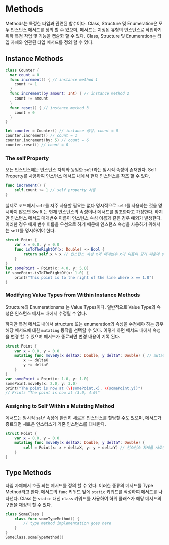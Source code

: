 # Methods

Methods는 특정한 타입과 관련된 함수이다. Class, Structure 및 Enumeration은 모두 인스턴스 메서드를 정의 할 수 있으며, 메서드는 지정된 유형의 인스턴스로 작업하기 위하 특정 작업 및 기능을 캡슐화 할 수 있다. Class, Structure 및 Enumeration는 타입 자체와 연관된 타입 메서드를 정의 할 수 있다.

## Instance Methods

```swift
class Counter {
  var count = 0
  func increment() { // instance method 1
    count += 1
  }
  func increment(by amount: Int) { // instance method 2
    count += amount
  }
  func reset() { // instance method 3
    count = 0
  }
}

let counter = Counter() // instance 생성, count = 0
counter.increment() // count = 1
counter.increment(by: 5) // count = 6
counter.reset() // count = 0
```



### The self Property

모든 인스턴스에는 인스턴스 자체와 동일한 `self`라는 암시적 속성이 존재한다. Self Property를 사용하여 인스턴스 메서드 내에서 현재 인스턴스를 참조 할 수 있다.

```swift
func increment() {
    self.count += 1 // self property 사용
}
```

실제로 코드에서 `self`를 자주 사용할 필요는 없다 명시적으로 `self`를 사용하는 것을 명시하지 않으면 Swift 는 현재 인스턴스의 속성이나 메서드를 참조한다고 가정한다. 하지만 인스턴스 메서드 매개변수 이름이 인스턴스 속성 이름과 같은 경우 예외가 발생한다. 이러한 경우 매개 변수 이름을 우선으로 하기 때문에 인스턴스 속성을 사용하기 위해서는 `self`를 명시하여야 한다.

```swift
struct Point {
    var x = 0.0, y = 0.0
    func isToTheRightOf(x: Double) -> Bool {
        return self.x > x // 인스턴스 속성 x와 매개변수 x가 이름이 같기 때문에 self를 사용하여 인스턴스의 속성임을 명시
    }
}
let somePoint = Point(x: 4.0, y: 5.0)
if somePoint.isToTheRightOf(x: 1.0) {
    print("This point is to the right of the line where x == 1.0")
}
```



### Modifying Value Types from Within Instance Methods

Structure와 Enumerationsms 는 Value Types이다. 일반적으로 Value Type의 속성은 인스턴스 메서드 내에서 수정될 수 없다.

하지만 특정 메서드 내에서 structure 또는 enumeration의 속성을 수정해야 하는 경우 해당 메서드에 대한 `mutating` 동작을 선택할 수 있다. 이렇게 하면 메서드 내에서 속성을 변경 할 수 있으며 메서드가 종료되면 변경 내용이 기록 된다.

```swift
struct Point {
    var x = 0.0, y = 0.0
    mutating func moveBy(x deltaX: Double, y deltaY: Double) { // mutating 속성 추가
        x += deltaX
        y += deltaY
    }
}
var somePoint = Point(x: 1.0, y: 1.0)
somePoint.moveBy(x: 2.0, y: 3.0)
print("The point is now at (\(somePoint.x), \(somePoint.y))")
// Prints "The point is now at (3.0, 4.0)"
```



### Assigning to Self Within a Mutating Method

메서드는 암시적 `self` 속성에 완전히 새로운 인스턴스를 할당할 수도 있으며, 메서드가 종료되면 새로운 인스터스가 기존 인스턴스를 대체한다.

```swift
struct Point {
    var x = 0.0, y = 0.0
    mutating func moveBy(x deltaX: Double, y deltaY: Double) {
        self = Point(x: x + deltaX, y: y + deltaY) // 인스턴스 자체를 새로운 인스턴스로 대체한다.
    }
}
```



## Type Methods

타입 자체에서 호출 되는 메서드를 정의 할 수 있다. 이러한 종류의 메서드를 Type Method라고 한다. 메서드의 `func` 키워드 앞에 `static` 키워드를 작성하여 메서드를 나타낸다. Class 는 `static` 대신 `class` 키워드를 사용하여 하위 클래스가 해당 메서드의 구현을 재정의 할 수 있다.

```swift
class SomeClass {
    class func someTypeMethod() {
        // type method implementation goes here
    }
}
SomeClass.someTypeMethod()
```



















